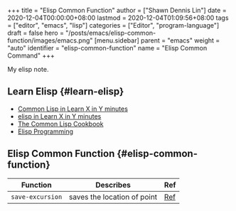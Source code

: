 +++
title = "Elisp Common Function"
author = ["Shawn Dennis Lin"]
date = 2020-12-04T00:00:00+08:00
lastmod = 2020-12-04T01:09:56+08:00
tags = ["editor", "emacs", "lisp"]
categories = ["Editor", "program-language"]
draft = false
hero = "/posts/emacs/elisp-common-function/images/emacs.png"
[menu.sidebar]
  parent = "emacs"
  weight = "auto"
  identifier = "elisp-common-function"
  name = "Elisp Common Command"
+++

My elisp note.  

<!--more-->


## Learn Elisp {#learn-elisp}

-   [Common Lisp in Learn X in Y minutes](https://learnxinyminutes.com/docs/common-lisp/)
-   [elisp in Learn X in Y minutes](https://learnxinyminutes.com/docs/elisp/)
-   [The Common Lisp Cookbook](https://learnxinyminutes.com)
-   [Elisp Programming](https://caiorss.github.io/Emacs-Elisp-Programming/Elisp%5FProgramming.html)


## Elisp Common Function {#elisp-common-function}

| Function         | Describes                   | Ref                                                                                          |
|------------------|-----------------------------|----------------------------------------------------------------------------------------------|
| `save-excursion` | saves the location of point | [Ref](https://www.gnu.org/software/emacs/manual/html%5Fnode/eintr/save%5F002dexcursion.html) |
